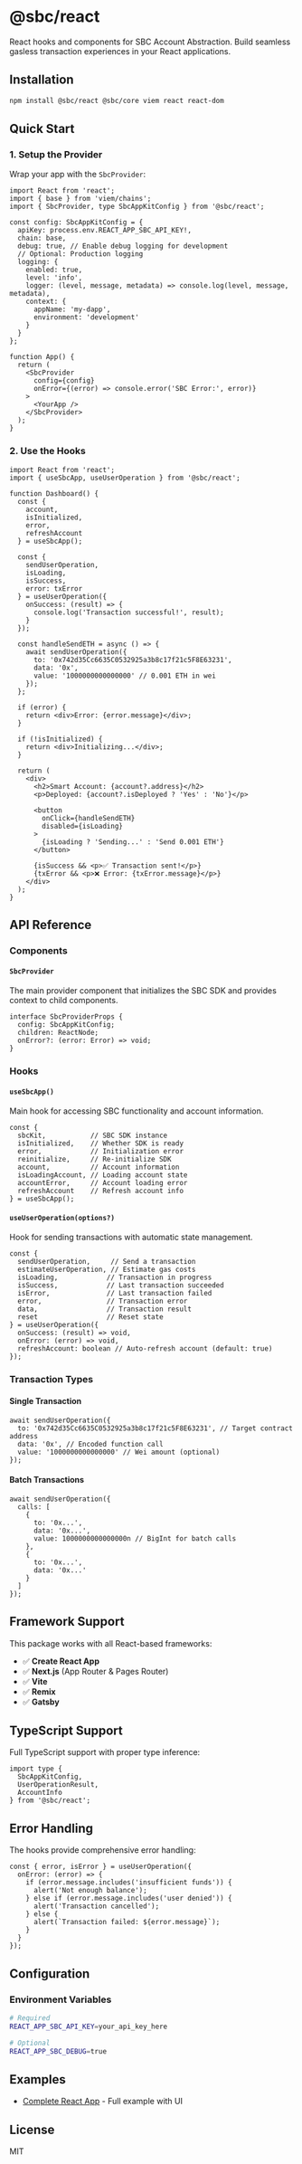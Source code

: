 # @sbc/react

React hooks and components for SBC Account Abstraction. Build seamless gasless transaction experiences in your React applications.

## Installation

```bash
npm install @sbc/react @sbc/core viem react react-dom
```

## Quick Start

### 1. Setup the Provider

Wrap your app with the `SbcProvider`:

```tsx
import React from 'react';
import { base } from 'viem/chains';
import { SbcProvider, type SbcAppKitConfig } from '@sbc/react';

const config: SbcAppKitConfig = {
  apiKey: process.env.REACT_APP_SBC_API_KEY!,
  chain: base,
  debug: true, // Enable debug logging for development
  // Optional: Production logging
  logging: {
    enabled: true,
    level: 'info',
    logger: (level, message, metadata) => console.log(level, message, metadata),
    context: {
      appName: 'my-dapp',
      environment: 'development'
    }
  }
};

function App() {
  return (
    <SbcProvider 
      config={config}
      onError={(error) => console.error('SBC Error:', error)}
    >
      <YourApp />
    </SbcProvider>
  );
}
```

### 2. Use the Hooks

```tsx
import React from 'react';
import { useSbcApp, useUserOperation } from '@sbc/react';

function Dashboard() {
  const { 
    account, 
    isInitialized, 
    error,
    refreshAccount 
  } = useSbcApp();

  const { 
    sendUserOperation, 
    isLoading, 
    isSuccess, 
    error: txError 
  } = useUserOperation({
    onSuccess: (result) => {
      console.log('Transaction successful!', result);
    }
  });

  const handleSendETH = async () => {
    await sendUserOperation({
      to: '0x742d35Cc6635C0532925a3b8c17f21c5F8E63231',
      data: '0x',
      value: '1000000000000000' // 0.001 ETH in wei
    });
  };

  if (error) {
    return <div>Error: {error.message}</div>;
  }

  if (!isInitialized) {
    return <div>Initializing...</div>;
  }

  return (
    <div>
      <h2>Smart Account: {account?.address}</h2>
      <p>Deployed: {account?.isDeployed ? 'Yes' : 'No'}</p>
      
      <button 
        onClick={handleSendETH}
        disabled={isLoading}
      >
        {isLoading ? 'Sending...' : 'Send 0.001 ETH'}
      </button>
      
      {isSuccess && <p>✅ Transaction sent!</p>}
      {txError && <p>❌ Error: {txError.message}</p>}
    </div>
  );
}
```

## API Reference

### Components

#### `SbcProvider`

The main provider component that initializes the SBC SDK and provides context to child components.

```tsx
interface SbcProviderProps {
  config: SbcAppKitConfig;
  children: ReactNode;
  onError?: (error: Error) => void;
}
```

### Hooks

#### `useSbcApp()`

Main hook for accessing SBC functionality and account information.

```tsx
const {
  sbcKit,           // SBC SDK instance
  isInitialized,    // Whether SDK is ready
  error,            // Initialization error
  reinitialize,     // Re-initialize SDK
  account,          // Account information
  isLoadingAccount, // Loading account state
  accountError,     // Account loading error
  refreshAccount    // Refresh account info
} = useSbcApp();
```

#### `useUserOperation(options?)`

Hook for sending transactions with automatic state management.

```tsx
const {
  sendUserOperation,     // Send a transaction
  estimateUserOperation, // Estimate gas costs
  isLoading,            // Transaction in progress
  isSuccess,            // Last transaction succeeded
  isError,              // Last transaction failed
  error,                // Transaction error
  data,                 // Transaction result
  reset                 // Reset state
} = useUserOperation({
  onSuccess: (result) => void,
  onError: (error) => void,
  refreshAccount: boolean // Auto-refresh account (default: true)
});
```

### Transaction Types

#### Single Transaction

```tsx
await sendUserOperation({
  to: '0x742d35Cc6635C0532925a3b8c17f21c5F8E63231', // Target contract address
  data: '0x', // Encoded function call
  value: '1000000000000000' // Wei amount (optional)
});
```

#### Batch Transactions

```tsx
await sendUserOperation({
  calls: [
    {
      to: '0x...',
      data: '0x...',
      value: 1000000000000000n // BigInt for batch calls
    },
    {
      to: '0x...',
      data: '0x...'
    }
  ]
});
```

## Framework Support

This package works with all React-based frameworks:

- ✅ **Create React App**
- ✅ **Next.js** (App Router & Pages Router)
- ✅ **Vite**
- ✅ **Remix**
- ✅ **Gatsby**

## TypeScript Support

Full TypeScript support with proper type inference:

```tsx
import type { 
  SbcAppKitConfig,
  UserOperationResult,
  AccountInfo 
} from '@sbc/react';
```

## Error Handling

The hooks provide comprehensive error handling:

```tsx
const { error, isError } = useUserOperation({
  onError: (error) => {
    if (error.message.includes('insufficient funds')) {
      alert('Not enough balance');
    } else if (error.message.includes('user denied')) {
      alert('Transaction cancelled');
    } else {
      alert(`Transaction failed: ${error.message}`);
    }
  }
});
```

## Configuration

### Environment Variables

```bash
# Required
REACT_APP_SBC_API_KEY=your_api_key_here

# Optional
REACT_APP_SBC_DEBUG=true
```
## Examples

- [Complete React App](../../examples/react-app/) - Full example with UI

## License

MIT 